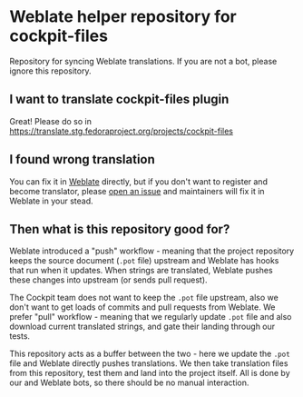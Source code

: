# Weblate helper repository for cockpit-files

Repository for syncing Weblate translations. If you are not a bot, please ignore this repository.

## I want to translate cockpit-files plugin
Great! Please do so in https://translate.stg.fedoraproject.org/projects/cockpit-files

## I found wrong translation
You can fix it in [Weblate](https://translate.fedoraproject.org/projects/cockpit-files/cockpit-files/) directly, but if you don't want to register and become translator, please [open an issue](https://github.com/cockpit-project/cockpit-files/) and maintainers will fix it in Weblate in your stead.

## Then what is this repository good for?
Weblate introduced a "push" workflow - meaning that the project repository keeps the source document (`.pot` file) upstream and Weblate has hooks that run when it updates.  When strings are translated, Weblate pushes these changes into upstream (or sends pull request).

The Cockpit team does not want to keep the `.pot` file upstream, also we don't want to get loads of commits and pull requests from Weblate. We prefer "pull" workflow - meaning that we regularly update `.pot` file and also download current translated strings, and gate their landing through our tests.

This repository acts as a buffer between the two - here we update the `.pot` file and Weblate directly pushes translations. We then take translation files from this repository, test them and land into the project itself.  All is done by our and Weblate bots, so there should be no manual interaction.
